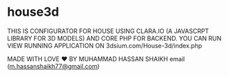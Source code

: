 # house3d
THIS IS CONFIGURATOR FOR HOUSE USING CLARA.IO (A JAVASCRPT LIBRARY FOR 3D MODELS) AND CORE PHP FOR BACKEND.
YOU CAN RUN VIEW RUNNING APPLICATION ON 3dsium.com/House-3d/index.php

MADE WITH LOVE ❤ BY MUHAMMAD HASSAN SHAIKH 
email (m.hassanshaikh77@gmail.com)
